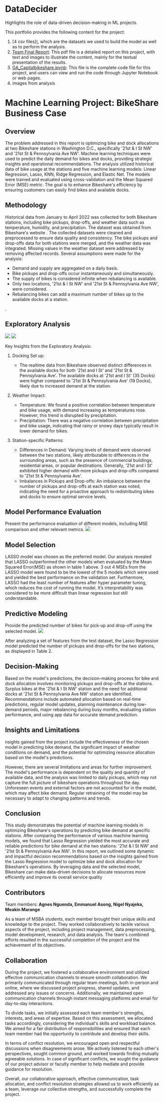 # DataDecider
Highlights the role of data-driven decision-making in ML projects.

This portfolio provides the following content for the project:

1. [4 csv files](, which are the datasets we used to build the model as well as to perform the analysis.
2. [Team Final Report](https://github.com/Nguenda/DataDecider/blob/05e61f5b5a12ff57103f8e57ad90662d6a8823c1/Machine%20learning%201_project_BikeShare.pdf): This pdf file is a detailed report on this project, with text and images to illustrate the content, mainly for the textual presentation of the results.
3. [GA_Capitalbikeshare.ipynb](https://github.com/Nguenda/DataDecider/blob/main/GA_CapitalBikeshare.ipynb): This file is the complete code file for this project, and users can view and run the code through Jupyter Notebook or web pages.
4. images from analysis


# Machine Learning Project: BikeShare Business Case

## Overview
The problem addressed in this report is optimizing bike and dock allocations at two Bikeshare stations in Washington D.C., specifically '21st & I St NW' and '21st St & Pennsylvania Ave NW'.  Machine learning techniques were used to predict the daily demand for bikes and docks, providing strategic insights and operational recommendations. The analysis utilized historical data of bike usage at the stations and five machine learning models: Linear Regression, Lasso, KNN, Ridge Regression, and Elastic Net. The models were trained and evaluated using cross-validation and the Mean Squared Error (MSE) metric. The goal is to enhance Bikeshare's efficiency by ensuring customers can easily find bikes and available docks.

## Methodology
Historical data from January to April 2022 was collected for both Bikeshare stations, including bike pickups, drop-offs, and weather data such as temperature, humidity, and precipitation. The dataset was obtained from Bikeshare's website []([URL](https://ride.capitalbikeshare.com/system-data)). The collected datasets were cleaned and preprocessed to ensure data quality and consistency. The bike pickups and drop-offs data for both stations were merged, and the weather data was integrated. Missing values in the weather dataset were addressed by removing affected records. 
Several assumptions were made for the analysis:

- Demand and supply are aggregated on a daily basis.
- Bike pickups and drop-offs occur instantaneously and simultaneously.
- The supply of bikes is considered infinite when rebalancing is available.
- Only two locations, '21st & I St NW' and '21st St & Pennsylvania Ave NW', were considered.
- Rebalancing bikes can add a maximum number of bikes up to the available docks at a station.

.
## Exploratory Analysis
![](https://github.com/Nguenda/DataDecider/blob/92892e3fc797d4973d6ed92f93d54374d22af881/Screen%20Shot%202023-05-10%20at%208.04.32%20PM.png)
![](https://github.com/Nguenda/DataDecider/blob/92892e3fc797d4973d6ed92f93d54374d22af881/Screen%20Shot%202023-05-10%20at%208.04.45%20PM.png)


Key Insights from the Exploratory Analysis:
1. Docking Set up:
   - The realtime data from Bikeshare observed distinct differences in the available docks for both '21st and I St' and '21st St & Pennsylvania Ave'. The available docks at '21st and I St' (35 Docks) were higher compared to '21st St & Pennsylvania Ave' (19 Docks), likely due to increased demand at the station.

2. Weather Impact:
   - Temperature: We found a positive correlation between temperature and bike usage, with demand increasing as temperatures rose. However, this trend is disrupted by precipitation.
   - Precipitation: There was a negative correlation between precipitation and bike usage, indicating that rainy or snowy days typically result in lower demand for bikes.

3. Station-specific Patterns:
   - Differences in Demand: Varying levels of demand were observed between the two stations, likely attributable to differences in the surrounding areas, such as the presence of commercial buildings, residential areas, or popular destinations. Generally, '21st and I St' exhibited higher demand with more pickups and drop-offs compared to '21st St & Pennsylvania Ave'.
   - Imbalances in Pickups and Drop-offs: An imbalance between the number of pickups and drop-offs at each station was noted, indicating the need for a proactive approach to redistributing bikes and docks to ensure optimal service levels.

## Model Performance Evaluation
Present the performance evaluation of different models, including MSE comparison and other relevant metrics.
![](https://github.com/Nguenda/DataDecider/blob/fbc6c195db0bd0b861beba3143e51003207c3a80/Screen%20Shot%202023-05-10%20at%208.27.16%20PM.png)

## Model Selection
LASSO model was chosen as the preferred model. Our analysis revealed that LASSO outperformed the other models when evaluated by the Mean Squared Error(MSE) as shown in table 1 above. 3 out 4 MSEs from the LASSO model were found to be the lowest of the 5 models which were used and yielded the best performance on the validation set. Furthermore, LASSO had the least number of features after hyper parameter tuning, which reduces the cost of running the model. It’s interpretability was considered to be 
more difficult than linear regression but still understandable.

## Predictive Modeling
Provide the predicted number of bikes for pick-up and drop-off using the selected model.
![](https://github.com/Nguenda/DataDecider/blob/9fb3e71d58562282635da526758561d1a869fab2/Screen%20Shot%202023-05-10%20at%208.37.55%20PM.png)

After analyzing a set of features from the test dataset, the Lasso Regression model predicted the number of 
pickups and drop-offs for the two stations, as displayed in Table 2.

## Decision-Making
Based on the model's predictions, the decision-making process for bike and dock allocation involves monitoring pickups and drop-offs at the stations. Surplus bikes at the '21st & I St NW' station and the need for additional docks at '21st St & Pennsylvania Ave NW' station are identified. Recommendations include automated allocation based on real-time predictions, regular model updates, planning maintenance during low-demand periods, major rebalancing during busy months, evaluating station performance, and using app data for accurate demand prediction.

## Insights and Limitations
nsights gained from the project include the effectiveness of the chosen model in predicting bike demand, the significant impact of weather conditions on demand, and the potential for optimizing resource allocation based on the model's predictions.

However, there are several limitations and areas for further improvement. The model's performance is dependent on the quality and quantity of available data, and the analysis was limited to daily pickups, which may not capture the full picture of bikeshare operations throughout the day. Unforeseen events and external factors are not accounted for in the model, which may affect bike demand. Regular retraining of the model may be necessary to adapt to changing patterns and trends.

## Conclusion
This study demonstrates the potential of machine learning models in optimizing Bikeshare's operations by 
predicting bike demand at specific stations. After comparing the performance of various machine learning 
models, we found that Lasso Regression yielded the most accurate and reliable predictions for bike demand 
at the two stations: '21st & I St NW' and '21st St & Pennsylvania Ave NW'. In this report, we outlined some 
dynamic and impactful decision recommendations based on the insights gained from the Lasso Regression 
model to optimize bike and dock allocation for Bikeshare's operations. By leveraging data and the selected 
model, Bikeshare can make data-driven decisions to allocate resources more efficiently and improve its 
overall service quality

## Contributors
Team members: **Agnes Nguenda, Emmanuel Asong, Nigel Nyajeka, Meakin Marange**

As a team of MSBA students, each member brought their unique skills and knowledge to the project. They worked collaboratively to tackle various aspects of the project, including project management, data preprocessing, model development, research, and data analysis. The team's combined efforts resulted in the successful completion of the project and the achievement of its objectives.

## Collaboration
During the project, we fostered a collaborative environment and utilized effective communication channels to ensure smooth collaboration. We primarily communicated through regular team meetings, both in-person and online, where we discussed project progress, shared updates, and addressed any issues or concerns. Additionally, we maintained open communication channels through instant messaging platforms and email for day-to-day interactions.

To divide tasks, we initially assessed each team member's strengths, interests, and areas of expertise. Based on this assessment, we allocated tasks accordingly, considering the individual's skills and workload balance. We aimed for a fair distribution of responsibilities and ensured that each team member had the opportunity to contribute and develop their skills.

In terms of conflict resolution, we encouraged open and respectful discussions when disagreements arose. We actively listened to each other's perspectives, sought common ground, and worked towards finding mutually agreeable solutions. In case of significant conflicts, we sought the guidance of our project advisor or faculty member to help mediate and provide guidance for resolution.

Overall, our collaborative approach, effective communication, task allocation, and conflict resolution strategies allowed us to work efficiently as a team, leverage our collective strengths, and successfully complete the project.






